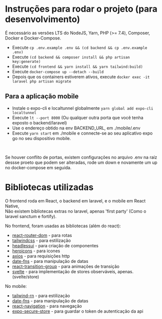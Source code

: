 # Instruções para rodar o projeto (para desenvolvimento)

É necessário as versões LTS do NodeJS, Yarn, PHP (>= 7.4), Composer, Docker e Docker-Compose.

 - Execute ```cp .env.example .env && (cd backend && cp .env.example .env)```
 - Execute ```(cd backend && composer install && php artisan key:generate)```
 - Execute ```(cd frontend && yarn install && yarn tailwind:build)```
 - Execute ```docker-compose up --detach --build```
 - Depois que os containers estiverem ativos, execute ```docker exec -it laravel php artisan migrate```

## Para a aplicação mobile

- Instale o expo-cli e localtunnel globalmente ```yarn global add expo-cli localtunnel```
- Execute ```lt --port 8000``` (Ou qualquer outra porta que você tenha exposto o backend/laravel)
- Use o endereço obtido na env BACKEND_URL, em ./mobile/.env
- Execute ```yarn start``` em ./mobile e connecte-se ao seu aplicativo expo go no seu dispositivo mobile.

<br />

Se houver conflito de portas, existem configurações no arquivo .env na raíz dessse proeto que podem ser alteradas, rode um down e novamente um up no docker-compose em seguida.

# Bibliotecas utilizadas

O frontend roda em React, o backend em laravel, e o mobile em React Native, <br />
Não existem bibliotecas extras no laravel, apenas 'first party' (Como o laravel sanctum e fortify). <br />

No frontend, foram usadas as bibliotecas (além do react):
 - [react-router-dom](https://reactrouter.com/web/guides/quick-start) - para rotas
 - [tailwindcss](https://tailwindcss.com/) - para estilização
 - [headlessui](https://headlessui.dev/) - para criação de componentes
 - [heroicons](https://heroicons.com/) - para icones
 - [axios](https://axios-http.com/ptbr/) - para requisições http
 - [date-fns](https://date-fns.org/) - para manipulação de datas
 - [react-transition-group](https://reactcommunity.org/react-transition-group/docs) - para animações de transição
 - [svelte](https://svelte.dev/) - para implementação de stores observáveis, apenas. (svelte/store)

No mobile:
 - [tailwind-rn]() - para estilização
 - [date-fns](https://date-fns.org/) - para manipulação de datas
 - [react-navigation](https://reactnavigation.org/) - para navegação
 - [expo-secure-store](https://docs.expo.dev/versions/latest/sdk/securestore/) - para guardar o token de autenticação da api
